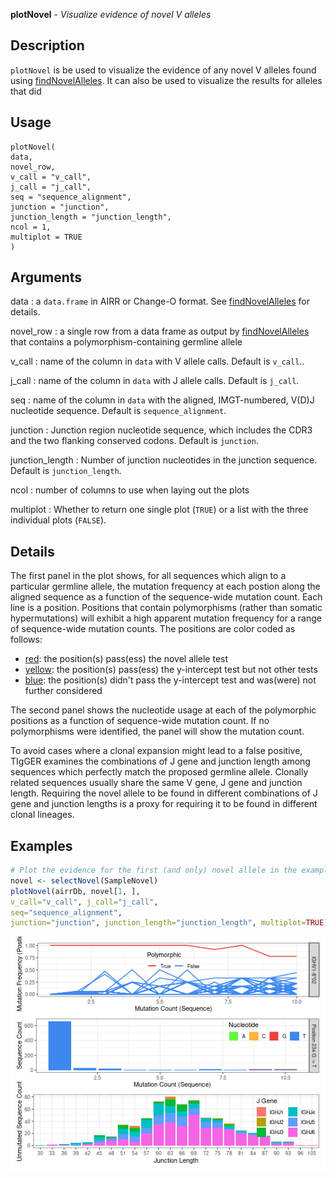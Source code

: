 **plotNovel** - *Visualize evidence of novel V alleles*

Description
--------------------

`plotNovel` is be used to visualize the evidence of any novel V
alleles found using [findNovelAlleles](findNovelAlleles.md). It can also be used to
visualize the results for alleles that did


Usage
--------------------
```
plotNovel(
data,
novel_row,
v_call = "v_call",
j_call = "j_call",
seq = "sequence_alignment",
junction = "junction",
junction_length = "junction_length",
ncol = 1,
multiplot = TRUE
)
```

Arguments
-------------------

data
:   a `data.frame` in AIRR or Change-O format. See
[findNovelAlleles](findNovelAlleles.md) for details.

novel_row
:   a single row from a data frame as output by
[findNovelAlleles](findNovelAlleles.md) that contains a
polymorphism-containing germline allele

v_call
:   name of the column in `data` with V allele
calls. Default is `v_call`..

j_call
:   name of the column in `data` with J allele calls. 
Default is `j_call`.

seq
:   name of the column in `data` with the 
aligned, IMGT-numbered, V(D)J nucleotide sequence.
Default is `sequence_alignment`.

junction
:   Junction region nucleotide sequence, which includes
the CDR3 and the two flanking conserved codons. Default
is `junction`.

junction_length
:   Number of junction nucleotides in the junction sequence.
Default is `junction_length`.

ncol
:   number of columns to use when laying out the plots

multiplot
:   Whether to return one single plot (`TRUE`) or a list 
with the three individual plots (`FALSE`).




Details
-------------------

The first panel in the plot shows, for all sequences which align to a particular 
germline allele, the mutation frequency at each postion along the aligned 
sequence as a function of the sequence-wide mutation count. Each line is a position.
Positions that contain polymorphisms (rather than somatic hypermutations) 
will exhibit a high apparent mutation frequency for a range of 
sequence-wide mutation counts. The positions are color coded as follows:


+ [red](http://www.rdocumentation.org/packages/crayon/topics/crayon):    the position(s) pass(ess) the novel allele test 
+ [yellow](http://www.rdocumentation.org/packages/crayon/topics/crayon): the position(s) pass(ess) the y-intercept test but not
other tests
+ [blue](http://www.rdocumentation.org/packages/crayon/topics/crayon):   the position(s) didn't pass the y-intercept test and 
was(were) not further considered

 
The second panel shows the nucleotide usage at each of the polymorphic positions
as a function of sequence-wide mutation count. If no polymorphisms were identified,
the panel will show the mutation count.

To avoid cases where a clonal expansion might lead to a false positive, TIgGER examines
the combinations of J gene and junction length among sequences which perfectly 
match the proposed germline allele. Clonally related sequences usually share 
the same V gene, J gene and junction length. Requiring the novel allele
to be found in different combinations of J gene and junction lengths
is a proxy for requiring it to be found in different clonal lineages.



Examples
-------------------

```R
# Plot the evidence for the first (and only) novel allele in the example data
novel <- selectNovel(SampleNovel)
plotNovel(airrDb, novel[1, ], 
v_call="v_call", j_call="j_call", 
seq="sequence_alignment", 
junction="junction", junction_length="junction_length", multiplot=TRUE)
```

![2](plotNovel-2.png)







